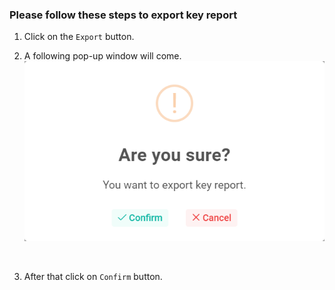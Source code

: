 ### Please follow these steps to export key report
1. Click on the ```Export``` button.

2. A following pop-up window will come.
![key export](../../../../assets/file/documentation/my-keys/images/export_key_report.png)
</br>

3. After that click on ```Confirm``` button.